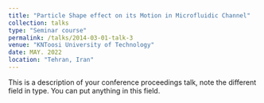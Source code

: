 ```yaml
---
title: "Particle Shape effect on its Motion in Microfluidic Channel"
collection: talks
type: "Seminar course"
permalink: /talks/2014-03-01-talk-3
venue: "KNToosi University of Technology"
date: MAY. 2022
location: "Tehran, Iran"
---
```


This is a description of your conference proceedings talk, note the different field in type. You can put anything in this field.
